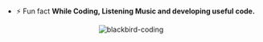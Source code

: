 - ⚡ Fun fact **While Coding, Listening Music and developing useful code.**

<p align="center"> <img src="https://github-readme-stats.vercel.app/api?username=blackbird-coding&theme=dark&show_icons=true" alt="blackbird-coding" /> </p>
